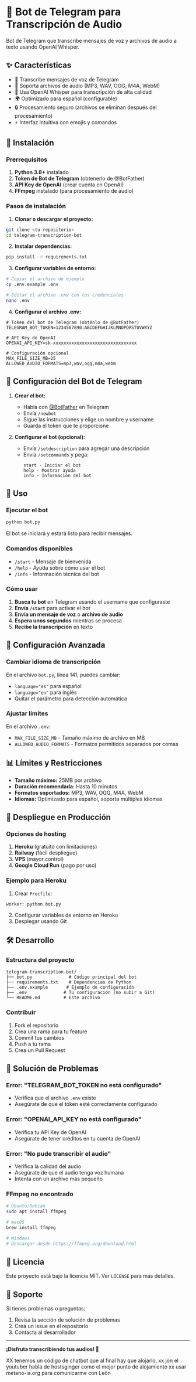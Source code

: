 # 🎤 Bot de Telegram para Transcripción de Audio

Bot de Telegram que transcribe mensajes de voz y archivos de audio a texto usando OpenAI Whisper.

## ✨ Características

- 🎵 Transcribe mensajes de voz de Telegram
- 📁 Soporta archivos de audio (MP3, WAV, OGG, M4A, WebM)
- 🧠 Usa OpenAI Whisper para transcripción de alta calidad
- 🌍 Optimizado para español (configurable)
- 🔒 Procesamiento seguro (archivos se eliminan después del procesamiento)
- ⚡ Interfaz intuitiva con emojis y comandos

## 🚀 Instalación

### Prerrequisitos

1. **Python 3.8+** instalado
2. **Token de Bot de Telegram** (obtenerlo de @BotFather)
3. **API Key de OpenAI** (crear cuenta en OpenAI)
4. **FFmpeg** instalado (para procesamiento de audio)

### Pasos de instalación

1. **Clonar o descargar el proyecto:**
```bash
git clone <tu-repositorio>
cd telegram-transcription-bot
```

2. **Instalar dependencias:**
```bash
pip install -r requirements.txt
```

3. **Configurar variables de entorno:**
```bash
# Copiar el archivo de ejemplo
cp .env.example .env

# Editar el archivo .env con tus credenciales
nano .env
```

4. **Configurar el archivo .env:**
```env
# Token del bot de Telegram (obténlo de @BotFather)
TELEGRAM_BOT_TOKEN=1234567890:ABCDEFGHIJKLMNOPQRSTUVWXYZ

# API Key de OpenAI
OPENAI_API_KEY=sk-xxxxxxxxxxxxxxxxxxxxxxxxxxxxxxxx

# Configuración opcional
MAX_FILE_SIZE_MB=25
ALLOWED_AUDIO_FORMATS=mp3,wav,ogg,m4a,webm
```

## 📝 Configuración del Bot de Telegram

1. **Crear el bot:**
   - Habla con [@BotFather](https://t.me/botfather) en Telegram
   - Envía `/newbot`
   - Sigue las instrucciones y elige un nombre y username
   - Guarda el token que te proporcione

2. **Configurar el bot (opcional):**
   - Envía `/setdescription` para agregar una descripción
   - Envía `/setcommands` y pega:
     ```
     start - Iniciar el bot
     help - Mostrar ayuda
     info - Información del bot
     ```

## 🎯 Uso

### Ejecutar el bot

```bash
python bot.py
```

El bot se iniciará y estará listo para recibir mensajes.

### Comandos disponibles

- `/start` - Mensaje de bienvenida
- `/help` - Ayuda sobre cómo usar el bot
- `/info` - Información técnica del bot

### Cómo usar

1. **Busca tu bot** en Telegram usando el username que configuraste
2. **Envía `/start`** para activar el bot
3. **Envía un mensaje de voz** o **archivo de audio**
4. **Espera unos segundos** mientras se procesa
5. **Recibe la transcripción** en texto

## 🔧 Configuración Avanzada

### Cambiar idioma de transcripción

En el archivo `bot.py`, línea 141, puedes cambiar:
- `language="es"` para español
- `language="en"` para inglés
- Quitar el parámetro para detección automática

### Ajustar límites

En el archivo `.env`:
- `MAX_FILE_SIZE_MB` - Tamaño máximo de archivo en MB
- `ALLOWED_AUDIO_FORMATS` - Formatos permitidos separados por comas

## 📊 Límites y Restricciones

- **Tamaño máximo:** 25MB por archivo
- **Duración recomendada:** Hasta 10 minutos
- **Formatos soportados:** MP3, WAV, OGG, M4A, WebM
- **Idiomas:** Optimizado para español, soporta múltiples idiomas

## 🚀 Despliegue en Producción

### Opciones de hosting

1. **Heroku** (gratuito con limitaciones)
2. **Railway** (fácil despliegue)
3. **VPS** (mayor control)
4. **Google Cloud Run** (pago por uso)

### Ejemplo para Heroku

1. Crear `Procfile`:
```
worker: python bot.py
```

2. Configurar variables de entorno en Heroku
3. Desplegar usando Git

## 🛠️ Desarrollo

### Estructura del proyecto

```
telegram-transcription-bot/
├── bot.py              # Código principal del bot
├── requirements.txt    # Dependencias de Python
├── .env.example       # Ejemplo de configuración
├── .env              # Tu configuración (no subir a Git)
└── README.md         # Este archivo
```

### Contribuir

1. Fork el repositorio
2. Crea una rama para tu feature
3. Commit tus cambios
4. Push a tu rama
5. Crea un Pull Request

## 🐛 Solución de Problemas

### Error: "TELEGRAM_BOT_TOKEN no está configurado"
- Verifica que el archivo `.env` existe
- Asegúrate de que el token esté correctamente configurado

### Error: "OPENAI_API_KEY no está configurado"
- Verifica tu API Key de OpenAI
- Asegúrate de tener créditos en tu cuenta de OpenAI

### Error: "No pude transcribir el audio"
- Verifica la calidad del audio
- Asegúrate de que el audio tenga voz humana
- Intenta con un archivo más pequeño

### FFmpeg no encontrado
```bash
# Ubuntu/Debian
sudo apt install ffmpeg

# macOS
brew install ffmpeg

# Windows
# Descargar desde https://ffmpeg.org/download.html
```

## 📄 Licencia

Este proyecto está bajo la licencia MIT. Ver `LICENSE` para más detalles.

## 🤝 Soporte

Si tienes problemas o preguntas:
1. Revisa la sección de solución de problemas
2. Crea un issue en el repositorio
3. Contacta al desarrollador

---

**¡Disfruta transcribiendo tus audios! 🎉**

XX tenemos un código de chatbot que al final hay que alojarlo,
xx jon el youtuber habla de hostsginger como el mejor punto de alojamiento
xx usar metano-ia.org para comunicarme con León 
